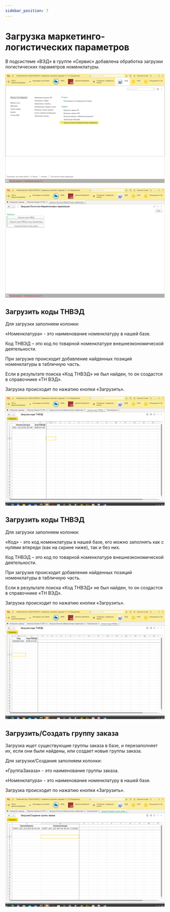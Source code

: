 ```yaml
---
sidebar_position: 7
---
```


# Загрузка маркетинго-логистических параметров


В подсистеме «ВЭД» в группе «Сервис» добавлена обработка загрузки логистических параметров номенклатуры.  

![](./img/zagruzka-marketingo-logisticheskikh-parametrov/Aspose.Words.7f6e6dc8-0117-40b9-af9f-76469d042628.001.png)

![](./img/zagruzka-marketingo-logisticheskikh-parametrov/Aspose.Words.7f6e6dc8-0117-40b9-af9f-76469d042628.002.png)

## Загрузить коды ТНВЭД
Для загрузки заполняем колонки:

«Номенклатура» - это наименование номенклатуру в нашей базе.

Код ТНВЭД – это код по товарной номенклатуре внешнеэкономической деятельности.

При загрузке происходит добавление найденных позиций номенклатуры в табличную часть. 

Если в результате поиска «Код ТНВЭД» не был найден, то он создастся в справочнике «ТН ВЭД».

Загрузка происходит по нажатию кнопки «Загрузить».

![](./img/zagruzka-marketingo-logisticheskikh-parametrov/Aspose.Words.7f6e6dc8-0117-40b9-af9f-76469d042628.003.png)


## Загрузить коды ТНВЭД
Для загрузки заполняем колонки:

«Код» - это код номенклатуры в нашей базе, его можно заполнять как с нулями впереди (как на скрине ниже), так и без них.

Код ТНВЭД – это код по товарной номенклатуре внешнеэкономической деятельности.

При загрузке происходит добавление найденных позиций номенклатуры в табличную часть. 

Если в результате поиска «Код ТНВЭД» не был найден, то он создастся в справочнике «ТН ВЭД».

Загрузка происходит по нажатию кнопки «Загрузить».

![](./img/zagruzka-marketingo-logisticheskikh-parametrov/Aspose.Words.7f6e6dc8-0117-40b9-af9f-76469d042628.004.png)

## Загрузить/Создать группу заказа
Загрузка ищет существующие группы заказа в базе, и перезаполняет их, если они были найдены, или создает новые группы заказа. 

Для загрузки/Создания заполняем колонки:

«ГруппаЗаказа» - это наименование группы заказа.

«Номенклатура» - это наименование номенклатуру в нашей базе.

Загрузка происходит по нажатию кнопки «Загрузить».

![](./img/zagruzka-marketingo-logisticheskikh-parametrov/Aspose.Words.7f6e6dc8-0117-40b9-af9f-76469d042628.005.png)
